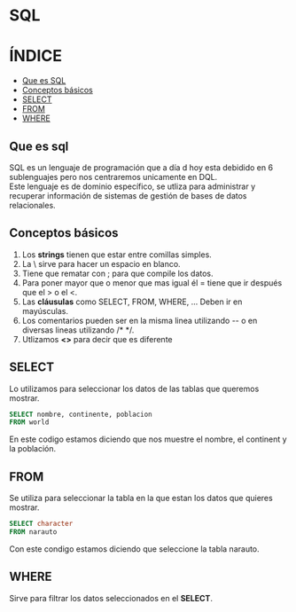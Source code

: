 # SQL  
  
# ÍNDICE
- [Que es SQL](#Que-es-sql) 
- [Conceptos básicos](#Conceptos-básicos)  
- [SELECT](#SELECT)
- [FROM](#FROM)  
- [WHERE](#WHERE)
## Que es sql  
SQL es un lenguaje de programación que a día d hoy esta debidido en 6 sublenguajes pero nos centraremos unicamente en DQL.  
Este lenguaje es de dominio específico, se utliza para administrar y recuperar información de sistemas de gestión de bases de datos relacionales.  
  
  ## Conceptos básicos  
  1. Los **strings** tienen que estar entre comillas simples.  
  2. La \ sirve para hacer un espacio en blanco.
  3. Tiene que rematar con ; para que compile los datos.  
  4. Para poner mayor que o menor que mas igual él = tiene que ir después que el > o el <.  
  5. Las **cláusulas** como SELECT, FROM, WHERE, ... Deben ir en mayúsculas.
  6. Los comentarios pueden ser en la misma linea utilizando -- o en diversas lineas utilizando /* */.
  7. Utlizamos **<>** para decir que es diferente
    
## SELECT
Lo utilizamos para seleccionar los datos de las tablas que queremos mostrar.  
```sql
SELECT nombre, continente, poblacion
FROM world
```
En este codigo estamos diciendo que nos muestre el nombre, el continent y la población.  
  
## FROM
Se utiliza para seleccionar la tabla en la que estan los datos que quieres mostrar.
```sql
SELECT character
FROM narauto
```
Con este condigo estamos diciendo que seleccione la tabla narauto.  

## WHERE
Sirve para filtrar los datos seleccionados en el **SELECT**.  
